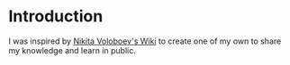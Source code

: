 # Introduction

I was inspired by [Nikita Voloboev's Wiki](https://wiki.nikitavoloboev.xyz/) to create one of my own to share my knowledge and learn in public.

